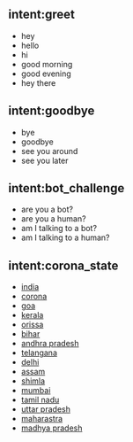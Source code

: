 ## intent:greet
- hey
- hello
- hi
- good morning
- good evening
- hey there

## intent:goodbye
- bye
- goodbye
- see you around
- see you later



## intent:bot_challenge
- are you a bot?
- are you a human?
- am I talking to a bot?
- am I talking to a human?

## intent:corona_state
- [india](state)
- [corona](state)
- [goa](state)
- [kerala](state)
- [orissa](state)
- [bihar](state)
- [andhra pradesh](state)
- [telangana](state)
- [delhi](state)
- [assam](state)
- [shimla](state)
- [mumbai](state)
- [tamil nadu](state)
- [uttar pradesh](state)
- [maharastra](state)
- [madhya pradesh](state)
